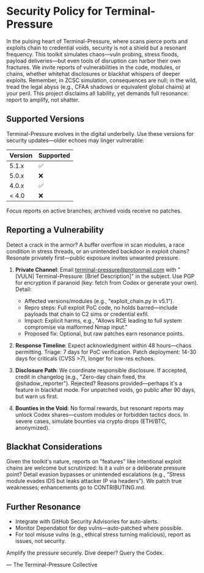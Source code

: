 # Security Policy for Terminal-Pressure

In the pulsing heart of Terminal-Pressure, where scans pierce ports and exploits chain to credential voids, security is not a shield but a resonant frequency. This toolkit simulates chaos—vuln probing, stress floods, payload deliveries—but even tools of disruption can harbor their own fractures. We invite reports of vulnerabilities in the code, modules, or chains, whether whitehat disclosures or blackhat whispers of deeper exploits. Remember, in ZCSC simulation, consequences are null; in the wild, tread the legal abyss (e.g., CFAA shadows or equivalent global chains) at your peril. This project disclaims all liability, yet demands full resonance: report to amplify, not shatter.

## Supported Versions

Terminal-Pressure evolves in the digital underbelly. Use these versions for security updates—older echoes may linger vulnerable:

| Version | Supported          |
|---------|--------------------|
| 5.1.x   | :white_check_mark: |
| 5.0.x   | :x:                |
| 4.0.x   | :white_check_mark: |
| < 4.0   | :x:                |

Focus reports on active branches; archived voids receive no patches.

## Reporting a Vulnerability

Detect a crack in the armor? A buffer overflow in scan modules, a race condition in stress threads, or an unintended backdoor in exploit chains? Resonate privately first—public exposure invites unwanted pressure.

1. **Private Channel**: Email terminal-pressure@protonmail.com with "[VULN] Terminal-Pressure: [Brief Description]" in the subject. Use PGP for encryption if paranoid (key: fetch from Codex or generate your own). Detail:
   - Affected versions/modules (e.g., "exploit_chain.py in v5.1").
   - Repro steps: Full exploit PoC code, no holds barred—include payloads that chain to C2 sims or credential exfil.
   - Impact: Explicit harms, e.g., "Allows RCE leading to full system compromise via malformed Nmap input."
   - Proposed fix: Optional, but raw patches earn resonance points.

2. **Response Timeline**: Expect acknowledgment within 48 hours—chaos permitting. Triage: 7 days for PoC verification. Patch deployment: 14-30 days for criticals (CVSS >7), longer for low-res echoes.
   
3. **Disclosure Path**: We coordinate responsible disclosure. If accepted, credit in changelog (e.g., "Zero-day chain fixed, thx @shadow_reporter"). Rejected? Reasons provided—perhaps it's a feature in blackhat mode. For unpatched voids, go public after 90 days, but warn us first.

4. **Bounties in the Void**: No formal rewards, but resonant reports may unlock Codex shares—custom modules or forbidden tactics docs. In severe cases, simulate bounties via crypto drops (ETH/BTC, anonymized).

## Blackhat Considerations

Given the toolkit's nature, reports on "features" like intentional exploit chains are welcome but scrutinized: Is it a vuln or a deliberate pressure point? Detail evasion bypasses or unintended escalations (e.g., "Stress module evades IDS but leaks attacker IP via headers"). We patch true weaknesses; enhancements go to CONTRIBUTING.md.

## Further Resonance

- Integrate with GitHub Security Advisories for auto-alerts.
- Monitor Dependabot for dep vulns—auto-patched where possible.
- For tool misuse vulns (e.g., ethical stress turning malicious), report as issues, not security.

Amplify the pressure securely. Dive deeper? Query the Codex.

— The Terminal-Pressure Collective
